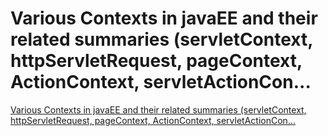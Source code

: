 # Various Contexts in javaEE and their related summaries (servletContext, httpServletRequest, pageContext, ActionContext, servletActionCon...
[Various Contexts in javaEE and their related summaries (servletContext, httpServletRequest, pageContext, ActionContext, servletActionCon...](https://aiwithcloud.com/2022/09/19/various_contexts_in_javaee_and_their_related_summaries_servletcontext_httpservletrequest_pagecontext_actioncontext_servletactioncon/)